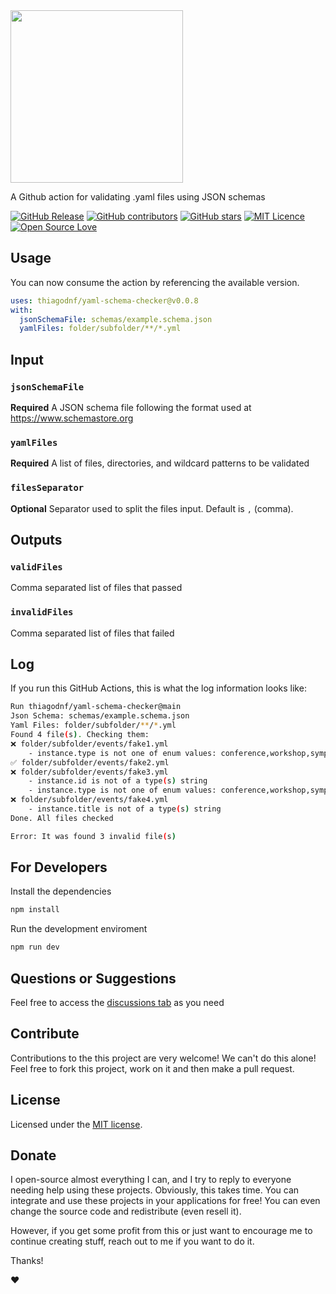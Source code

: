 <img src="https://user-images.githubusercontent.com/98138701/169650464-ac7e1d8a-0050-4368-9331-2b3645cfc994.png" width="276px"/>

A Github action for validating .yaml files using JSON schemas

[![GitHub Release](https://img.shields.io/github/release/thiagodnf/yaml-schema-checker.svg)](https://github.com/thiagodnf/yaml-schema-checker/releases/latest)
[![GitHub contributors](https://img.shields.io/github/contributors/thiagodnf/yaml-schema-checker.svg)](https://github.com/thiagodnf/yaml-schema-checker/graphs/contributors)
[![GitHub stars](https://img.shields.io/github/stars/thiagodnf/yaml-schema-checker.svg)](https://github.com/thiagodnf/yaml-schema-checker)
[![MIT Licence](https://badges.frapsoft.com/os/mit/mit.svg?v=103)](https://opensource.org/licenses/mit-license.php)
[![Open Source Love](https://badges.frapsoft.com/os/v1/open-source.svg?v=103)](https://github.com/ellerbrock/open-source-badges/)

## Usage

You can now consume the action by referencing the available version.

```yaml
uses: thiagodnf/yaml-schema-checker@v0.0.8
with:
  jsonSchemaFile: schemas/example.schema.json
  yamlFiles: folder/subfolder/**/*.yml
```

## Input

### `jsonSchemaFile`

**Required** A JSON schema file following the format used at https://www.schemastore.org

### `yamlFiles`

**Required** A list of files, directories, and wildcard patterns to be validated


### `filesSeparator`

**Optional** Separator used to split the files input. Default is `,` (comma).

## Outputs

### `validFiles`

Comma separated list of files that passed

### `invalidFiles`

Comma separated list of files that failed

## Log

If you run this GitHub Actions, this is what the log information looks like:

```bash
Run thiagodnf/yaml-schema-checker@main
Json Schema: schemas/example.schema.json
Yaml Files: folder/subfolder/**/*.yml
Found 4 file(s). Checking them:
❌ folder/subfolder/events/fake1.yml
    - instance.type is not one of enum values: conference,workshop,symposium
✅ folder/subfolder/events/fake2.yml
❌ folder/subfolder/events/fake3.yml
    - instance.id is not of a type(s) string
    - instance.type is not one of enum values: conference,workshop,symposium
❌ folder/subfolder/events/fake4.yml
    - instance.title is not of a type(s) string
Done. All files checked

Error: It was found 3 invalid file(s)
```

## For Developers

Install the dependencies

```bash
npm install
```

Run the development enviroment

```bash
npm run dev
```

## Questions or Suggestions

Feel free to access the <a href="../../discussions">discussions tab</a> as you need

## Contribute

Contributions to the this project are very welcome! We can't do this alone! Feel free to fork this project, work on it and then make a pull request.

## License

Licensed under the [MIT license](LICENSE).

## Donate

I open-source almost everything I can, and I try to reply to everyone needing help using these projects. Obviously, this takes time. You can integrate and use these projects in your applications for free! You can even change the source code and redistribute (even resell it).

However, if you get some profit from this or just want to encourage me to continue creating stuff, reach out to me if you want to do it.

Thanks!

❤️
